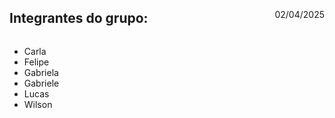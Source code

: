 <div style="display: flex; align-items: center; justify-content: space-between;">
<h2>Integrantes do grupo:</h2>
<p>02/04/2025</p>
</div>
<ul style="list-style-disc: disc;">
  <li>Carla</li>
  <li>Felipe</li>
  <li>Gabriela</li>
  <li>Gabriele</li>
  <li>Lucas</li>
  <li>Wilson</li>
</ul>
